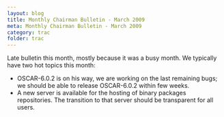 ```yaml
---
layout: blog
title: Monthly Chairman Bulletin - March 2009
meta: Monthly Chairman Bulletin - March 2009
category: trac
folder: trac
---
```

<!-- Name: chair_bulletin_march09 -->
<!-- Version: 1 -->
<!-- Last-Modified: 2009/03/30 04:57:11 -->
<!-- Author: valleegr -->

Late bulletin this month, mostly because it was a busy month. We typically have two hot topics this month:
 - OSCAR-6.0.2 is on his way, we are working on the last remaining bugs; we should be able to release OSCAR-6.0.2 within few weeks.
 - A new server is available for the hosting of binary packages repositories. The transition to that server should be transparent for all users.